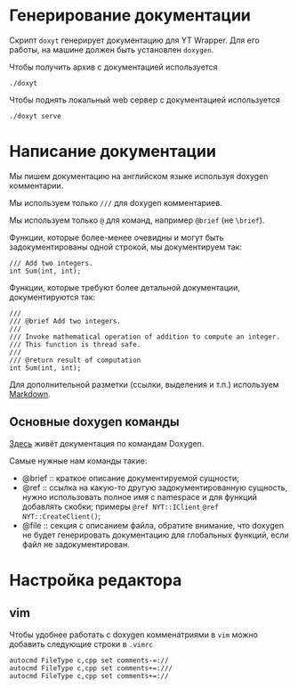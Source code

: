 # Генерирование документации
Скрипт `doxyt` генерирует документацию для YT Wrapper.  Для его работы, на машине должен быть установлен `doxygen`.

Чтобы получить архив с документацией используется

    ./doxyt

Чтобы поднять локальный web сервер с документацией используется

    ./doxyt serve

# Написание документации
Мы пишем документацию на английском языке используя doxygen комментарии.

Мы используем только `///` для doxygen комментариев.

Мы используем только `@` для команд, например `@brief` (не `\brief`).

Функции, которые более-менее очевидны и могут быть задокументированы одной строкой, мы документируем так:

    /// Add two integers.
    int Sum(int, int);

Функции, которые требуют более детальной документации, документируются так:

    ///
    /// @brief Add two integers.
    ///
    /// Invoke mathematical operation of addition to compute an integer.
    /// This function is thread safe.
    ///
    /// @return result of computation
    int Sum(int, int);

Для дополнительной разметки (ссылки, выделения и т.п.) используем [Markdown](https://daringfireball.net/projects/markdown/syntax).

## Основные doxygen команды
[Здесь](http://www.doxygen.nl/manual/commands.html) живёт документация по командам Doxygen.

Самые нужные нам команды такие:
  - @brief :: краткое описание документируемой сущности;
  - @ref :: ссылка на какую-то другую задокументированную сущность, нужно использовать полное имя с namespace
      и для функций добавлять скобки; примеры `@ref NYT::IClient` `@ref NYT::CreateClient()`;
  - @file :: секция с описанием файла, обратите внимание, что doxygen не будет генерировать документацию для глобальных функций,
      если файл не задокументирован.

# Настройка редактора
## vim
Чтобы удобнее работать с doxygen комменатриями в `vim` можно добавить следующие строки в `.vimrc`

    autocmd FileType c,cpp set comments-=://
    autocmd FileType c,cpp set comments+=:///
    autocmd FileType c,cpp set comments+=://

